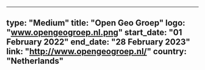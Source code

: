 
---
type: "Medium"
title: "Open Geo Groep"
logo: "www.opengeogroep.nl.png"
start_date: "01 February 2022"
end_date: "28 February 2023"
link: "http://www.opengeogroep.nl/"
country: "Netherlands"
---
